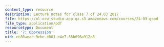 ```yaml
---
content_type: resource
description: Lecture notes for class 7 of 24.03 2017
file: https://ol-ocw-studio-app-qa.s3.amazonaws.com/courses/24-03-good-food-ethics-and-politics-of-food-spring-2017/ee80aeae9ebeb001e4e766b696a912c8_MIT24_03S17_lec07.pdf
file_type: application/pdf
resourcetype: Document
title: '7: Oppression'
uid: ee80aeae-9ebe-b001-e4e7-66b696a912c8
---
```

